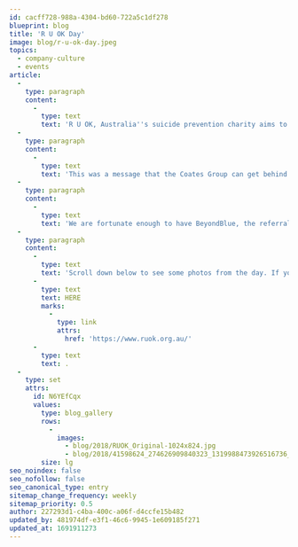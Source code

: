 ```yaml
---
id: cacff728-988a-4304-bd60-722a5c1df278
blueprint: blog
title: 'R U OK Day'
image: blog/r-u-ok-day.jpeg
topics:
  - company-culture
  - events
article:
  -
    type: paragraph
    content:
      -
        type: text
        text: 'R U OK, Australia''s suicide prevention charity aims to inspire and empower by reminding people that having meaningful conversations with loved ones could save lives. Once a year R U OK hosts a day dedicated to reminding everyone that any day is a day you can ask, "Are you ok?"'
  -
    type: paragraph
    content:
      -
        type: text
        text: 'This was a message that the Coates Group can get behind. Inspired by the RUOK initiative, Coates Group set out to use this opportunity to strengthen the bonds and support systems in the office. The Coates Crew members jumped right in to the initiative by wearing yellow items on R U OK Day and were encouraged to start conversations with one another over a free cup of coffee.'
  -
    type: paragraph
    content:
      -
        type: text
        text: 'We are fortunate enough to have BeyondBlue, the referral partner of R U OK Day, send one of their ambassadors to enlighten and inspire us with a talk about their own experiences of mental health.'
  -
    type: paragraph
    content:
      -
        type: text
        text: 'Scroll down below to see some photos from the day. If you want to show your support and learn more about this event, please click '
      -
        type: text
        text: HERE
        marks:
          -
            type: link
            attrs:
              href: 'https://www.ruok.org.au/'
      -
        type: text
        text: .
  -
    type: set
    attrs:
      id: N6YEfCqx
      values:
        type: blog_gallery
        rows:
          -
            images: 
              - blog/2018/RUOK_Original-1024x824.jpg
              - blog/2018/41598624_274626909840323_1319988473926516736_n-1024x768.jpg
        size: lg
seo_noindex: false
seo_nofollow: false
seo_canonical_type: entry
sitemap_change_frequency: weekly
sitemap_priority: 0.5
author: 227293d1-c4ba-400c-a06f-d4ccfe15b482
updated_by: 481974df-e3f1-46c6-9945-1e609185f271
updated_at: 1691911273
---
```

